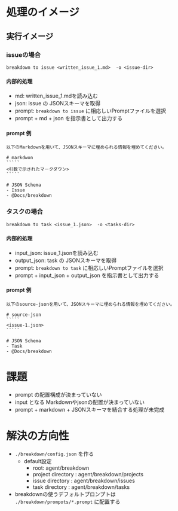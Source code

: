 # 処理のイメージ

## 実行イメージ

### issueの場合
```
breakdown to issue <written_issue_1.md>  -o <issue-dir>
```

#### 内部的処理
- md: written_issue_1.mdを読み込む
- json: issue の JSONスキーマを取得
- prompt: `breakdown to issue` に相応しいPromptファイルを選択
- prompt + md + json を指示書として出力する

#### prompt 例
``````
以下のMarkdownを用いて、JSONスキーマに埋められる情報を埋めてください。

# markdwon
`````
<引数で示されたマークダウン>
`````

# JSON Schema
- Issue
- @Docs/breakdown
``````


### タスクの場合
```
breakdown to task <issue_1.json>  -o <tasks-dir>
```

#### 内部的処理
- input_json: issue_1.jsonを読み込む
- output_json: task の JSONスキーマを取得
- prompt: `breakdown to task` に相応しいPromptファイルを選択
- prompt + input_json + output_json を指示書として出力する

#### prompt 例
``````
以下のsource-jsonを用いて、JSONスキーマに埋められる情報を埋めてください。

# source-json
`````
<issue-1.json>
`````

# JSON Schema
- Task
- @Docs/breakdown
``````


# 課題
- prompt の配置構成が決まっていない
- input となる Markdownやjsonの配置が決まっていない
- prompt + markdown + JSONスキーマを結合する処理が未完成

# 解決の方向性
- `./breakdown/config.json` を作る
  - default設定
    - root:  agent/breakdown
    - project directory : agent/breakdown/projects
    - issue directory : agent/breakdown/issues
    - task directory : agent/breakdown/tasks
- breakdownの使うデフォルトプロンプトは
  `./breakdown/prompots/*.prompt` に配置する


